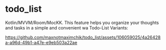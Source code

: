 # todo_list
Kotlin/MVVM/Room/MocKK. This feature helps you organize your thoughts and tasks in a simple and convenient wa
Todo-List Variants:


https://github.com/maxnotmaximchik/todo_list/assets/106059025/4a26428a-a96d-49b1-a47e-e9eb503a22ae

